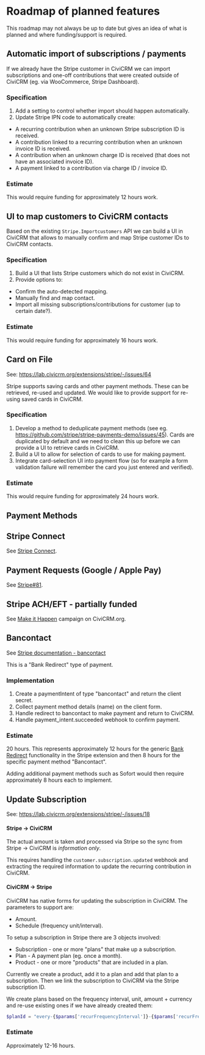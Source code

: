 # Roadmap of planned features
This roadmap may not always be up to date but gives an idea of what is planned and where funding/support is required.

## Automatic import of subscriptions / payments

If we already have the Stripe customer in CiviCRM we can import subscriptions and one-off contributions that were
created outside of CiviCRM (eg. via WooCommerce, Stripe Dashboard).

### Specification
1. Add a setting to control whether import should happen automatically.
2. Update Stripe IPN code to automatically create:
  - A recurring contribution when an unknown Stripe subscription ID is received.
  - A contribution linked to a recurring contribution when an unknown invoice ID is received.
  - A contribution when an unknown charge ID is received (that does not have an associated invoice ID).
  - A payment linked to a contribution via charge ID / invoice ID.

### Estimate

This would require funding for approximately 12 hours work.

## UI to map customers to CiviCRM contacts

Based on the existing `Stripe.Importcustomers` API we can build a UI in CiviCRM that allows to manually
confirm and map Stripe customer IDs to CiviCRM contacts.

### Specification

1. Build a UI that lists Stripe customers which do not exist in CiviCRM.
2. Provide options to:
  - Confirm the auto-detected mapping.
  - Manually find and map contact.
  - Import all missing subscriptions/contributions for customer (up to certain date?).

### Estimate

This would require funding for approximately 16 hours work.

## Card on File

See: https://lab.civicrm.org/extensions/stripe/-/issues/64

Stripe supports saving cards and other payment methods. These can be retrieved, re-used and updated.
We would like to provide support for re-using saved cards in CiviCRM.

### Specification

1. Develop a method to deduplicate payment methods (see eg. https://github.com/stripe/stripe-payments-demo/issues/45).
  Cards are duplicated by default and we need to clean this up before we can provide a UI to retrieve cards in CiviCRM.
2. Build a UI to allow for selection of cards to use for making payment.
3. Integrate card-selection UI into payment flow (so for example a form validation failure will remember the card you just entered and verified).

### Estimate

This would require funding for approximately 24 hours work.

## Payment Methods

## Stripe Connect

See [Stripe Connect](https://stripe.com/connect).

## Payment Requests (Google / Apple Pay)

See [Stripe#81](https://lab.civicrm.org/extensions/stripe/-/issues/81).

## Stripe ACH/EFT - partially funded

See [Make it Happen](https://civicrm.org/make-it-happen/stripe-ach-payments) campaign on CiviCRM.org.

## Bancontact

See [Stripe documentation - bancontact](https://stripe.com/docs/payments/bancontact)

This is a "Bank Redirect" type of payment.

### Implementation

1. Create a paymentIntent of type "bancontact" and return the client secret.
2. Collect payment method details (name) on the client form.
3. Handle redirect to bancontact to make payment and return to CiviCRM.
4. Handle payment_intent.succeeded webhook to confirm payment.

### Estimate

20 hours. This represents approximately 12 hours for the generic [Bank Redirect](https://stripe.com/docs/payments/bank-redirects) functionality
in the Stripe extension and then 8 hours for the specific payment method "Bancontact".

Adding additional payment methods such as Sofort would then require approximately 8 hours each
to implement.

## Update Subscription

See: https://lab.civicrm.org/extensions/stripe/-/issues/18

#### Stripe -> CiviCRM

The actual amount is taken and processed via Stripe so the sync from Stripe -> CiviCRM is *information only*.

This requires handling the `customer.subscription.updated` webhook and extracting the required
information to update the recurring contribution in CiviCRM.

#### CiviCRM -> Stripe

CiviCRM has native forms for updating the subscription in CiviCRM. The parameters to support are:
* Amount.
* Schedule (frequency unit/interval).

To setup a subscription in Stripe there are 3 objects involved:
* Subscription - one or more "plans" that make up a subscription.
* Plan - A payment plan (eg. once a month).
* Product - one or more "products" that are included in a plan.

Currently we create a product, add it to a plan and add that plan to a subscription. Then we link the
subscription to CiviCRM via the Stripe subscription ID.

We create plans based on the frequency interval, unit, amount + currency and re-use existing ones if we have already created them:

```php
$planId = "every-{$params['recurFrequencyInterval']}-{$params['recurFrequencyUnit']}-{$amount}-" . strtolower($currency);
```

### Estimate

Approximately 12-16 hours.
